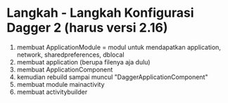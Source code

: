 # Langkah - Langkah Konfigurasi Dagger 2 (harus versi 2.16)
1. membuat ApplicationModule = modul untuk mendapatkan application, network, sharedpreferences, dblocal
2. membuat application (berupa filenya aja dulu)
3. membuat ApplicationComponent
4. kemudian rebuild sampai muncul "DaggerApplicationComponent"
5. membuat module mainactivity
6. membuat activitybuilder
